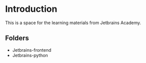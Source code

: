 # Introduction

This is a space for the learning materials from Jetbrains Academy.

## Folders

- Jetbrains-frontend
- Jetbrains-python
